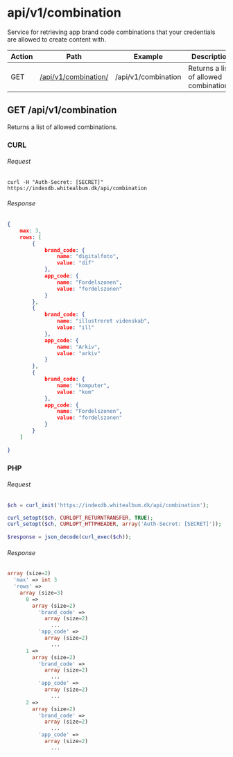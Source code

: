 # api/v1/combination

Service for retrieving app brand code combinations that your credentials are allowed to create content with.

|Action|Path|Example|Description|
|---|---|---|---|
|GET|[/api/v1/combination/](#/get/api/contenttype)|/api/v1/combination|Returns a list of allowed combinations.|

## <a name="/get/api/combination"></a> GET /api/v1/combination

Returns a list of allowed combinations.

### CURL

###### Request

```
curl -H "Auth-Secret: [SECRET]" https://indexdb.whitealbum.dk/api/combination
```

###### Response

```json
{
	max: 3,
	rows: [
		{
			brand_code: {
				name: "digitalfoto",
				value: "dif"
			},
			app_code: {
				name: "Fordelszonen",
				value: "fordelszonen"
			}
		},
		{
			brand_code: {
				name: "illustreret videnskab",
				value: "ill"
			},
			app_code: {
				name: "Arkiv",
				value: "arkiv"
			}
		},
		{
			brand_code: {
				name: "komputer",
				value: "kom"
			},
			app_code: {
				name: "Fordelszonen",
				value: "fordelszonen"
			}
		}
	]
	
}
```

### PHP

###### Request

```php
$ch = curl_init('https://indexdb.whitealbum.dk/api/combination');

curl_setopt($ch, CURLOPT_RETURNTRANSFER, TRUE);
curl_setopt($ch, CURLOPT_HTTPHEADER, array('Auth-Secret: [SECRET]'));
        
$response = json_decode(curl_exec($ch));
```

###### Response

```php
array (size=2)
  'max' => int 3
  'rows' => 
    array (size=3)
      0 => 
        array (size=2)
          'brand_code' => 
            array (size=2)
              ...
          'app_code' => 
            array (size=2)
              ...
      1 => 
        array (size=2)
          'brand_code' => 
            array (size=2)
              ...
          'app_code' => 
            array (size=2)
              ...
      2 => 
        array (size=2)
          'brand_code' => 
            array (size=2)
              ...
          'app_code' => 
            array (size=2)
              ...
```

